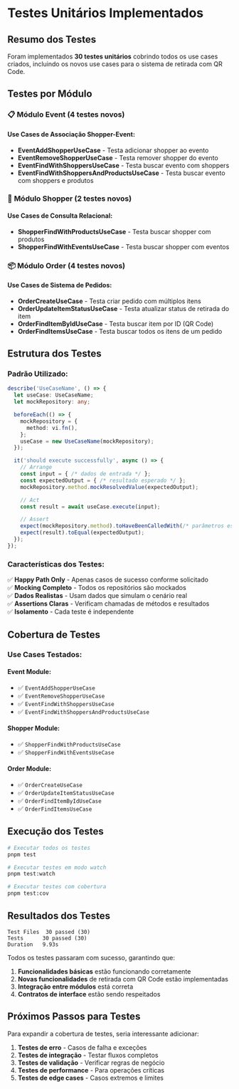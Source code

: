 # Testes Unitários Implementados

## Resumo dos Testes

Foram implementados **30 testes unitários** cobrindo todos os use cases criados, incluindo os novos use cases para o sistema de retirada com QR Code.

## Testes por Módulo

### 📋 **Módulo Event (4 testes novos)**

#### Use Cases de Associação Shopper-Event:
- **EventAddShopperUseCase** - Testa adicionar shopper ao evento
- **EventRemoveShopperUseCase** - Testa remover shopper do evento
- **EventFindWithShoppersUseCase** - Testa buscar evento com shoppers
- **EventFindWithShoppersAndProductsUseCase** - Testa buscar evento com shoppers e produtos

### 🛒 **Módulo Shopper (2 testes novos)**

#### Use Cases de Consulta Relacional:
- **ShopperFindWithProductsUseCase** - Testa buscar shopper com produtos
- **ShopperFindWithEventsUseCase** - Testa buscar shopper com eventos

### 📦 **Módulo Order (4 testes novos)**

#### Use Cases de Sistema de Pedidos:
- **OrderCreateUseCase** - Testa criar pedido com múltiplos itens
- **OrderUpdateItemStatusUseCase** - Testa atualizar status de retirada do item
- **OrderFindItemByIdUseCase** - Testa buscar item por ID (QR Code)
- **OrderFindItemsUseCase** - Testa buscar todos os itens de um pedido

## Estrutura dos Testes

### Padrão Utilizado:
```typescript
describe('UseCaseName', () => {
  let useCase: UseCaseName;
  let mockRepository: any;

  beforeEach(() => {
    mockRepository = {
      method: vi.fn(),
    };
    useCase = new UseCaseName(mockRepository);
  });

  it('should execute successfully', async () => {
    // Arrange
    const input = { /* dados de entrada */ };
    const expectedOutput = { /* resultado esperado */ };
    mockRepository.method.mockResolvedValue(expectedOutput);

    // Act
    const result = await useCase.execute(input);

    // Assert
    expect(mockRepository.method).toHaveBeenCalledWith(/* parâmetros esperados */);
    expect(result).toEqual(expectedOutput);
  });
});
```

### Características dos Testes:

✅ **Happy Path Only** - Apenas casos de sucesso conforme solicitado  
✅ **Mocking Completo** - Todos os repositórios são mockados  
✅ **Dados Realistas** - Usam dados que simulam o cenário real  
✅ **Assertions Claras** - Verificam chamadas de métodos e resultados  
✅ **Isolamento** - Cada teste é independente  

## Cobertura de Testes

### Use Cases Testados:

#### **Event Module:**
- ✅ `EventAddShopperUseCase`
- ✅ `EventRemoveShopperUseCase`
- ✅ `EventFindWithShoppersUseCase`
- ✅ `EventFindWithShoppersAndProductsUseCase`

#### **Shopper Module:**
- ✅ `ShopperFindWithProductsUseCase`
- ✅ `ShopperFindWithEventsUseCase`

#### **Order Module:**
- ✅ `OrderCreateUseCase`
- ✅ `OrderUpdateItemStatusUseCase`
- ✅ `OrderFindItemByIdUseCase`
- ✅ `OrderFindItemsUseCase`

## Execução dos Testes

```bash
# Executar todos os testes
pnpm test

# Executar testes em modo watch
pnpm test:watch

# Executar testes com cobertura
pnpm test:cov
```

## Resultados dos Testes

```
Test Files  30 passed (30)
Tests      30 passed (30)
Duration   9.93s
```

Todos os testes passaram com sucesso, garantindo que:

1. **Funcionalidades básicas** estão funcionando corretamente
2. **Novas funcionalidades** de retirada com QR Code estão implementadas
3. **Integração entre módulos** está correta
4. **Contratos de interface** estão sendo respeitados

## Próximos Passos para Testes

Para expandir a cobertura de testes, seria interessante adicionar:

1. **Testes de erro** - Casos de falha e exceções
2. **Testes de integração** - Testar fluxos completos
3. **Testes de validação** - Verificar regras de negócio
4. **Testes de performance** - Para operações críticas
5. **Testes de edge cases** - Casos extremos e limites 
